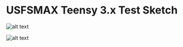 # USFSMAX Teensy 3.x Test Sketch

![alt text](https://user-images.githubusercontent.com/5760946/80746808-52349180-8ad7-11ea-942d-589a6b66462d.JPG)

![alt text](https://user-images.githubusercontent.com/5760946/80746802-51036480-8ad7-11ea-8b71-cef26d159655.JPG)
